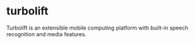 # turbolift
Turbolift is an extensible mobile computing platform with built-in speech recognition and media features.
